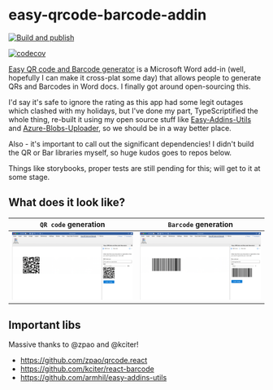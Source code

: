 # easy-qrcode-barcode-addin

[![Build and publish](https://github.com/armhil/easy-qrcode-barcode-addin/actions/workflows/main.yml/badge.svg)](https://github.com/armhil/easy-qrcode-barcode-addin/actions/workflows/main.yml)

[![codecov](https://codecov.io/gh/armhil/easy-qrcode-barcode-addin/graph/badge.svg?token=BQYL5Z1E7W)](https://codecov.io/gh/armhil/easy-qrcode-barcode-addin)

[Easy QR code and Barcode generator](https://appsource.microsoft.com/en/product/office/WA200002492?tab=Overview) is a Microsoft Word add-in (well, hopefully I can make it cross-plat some day) that allows people to generate QRs and Barcodes in Word docs. I finally got around open-sourcing this.

I'd say it's safe to ignore the rating as this app had some legit outages which clashed with my holidays, but I've done my part, TypeScriptified the whole thing, re-built it using my open source stuff like [Easy-Addins-Utils](https://github.com/armhil/easy-addins-utils) and [Azure-Blobs-Uploader](https://github.com/armhil/azure-blobs-content-uploader), so we should be in a way better place.

Also - it's important to call out the significant dependencies! I didn't build the QR or Bar libraries myself, so huge kudos goes to repos below.

Things like storybooks, proper tests are still pending for this; will get to it at some stage.

## What does it look like?

`QR code` generation | `Barcode` generation
:-------------------------:|:-------------------------:
![](https://github.com/armhil/easy-qrcode-barcode-addin/blob/main/submission/screenshots/sc2.png)  |  ![](https://github.com/armhil/easy-qrcode-barcode-addin/blob/main/submission/screenshots/sc4.png)


## Important libs
Massive thanks to @zpao and @kciter! 

* https://github.com/zpao/qrcode.react
* https://github.com/kciter/react-barcode
* https://github.com/armhil/easy-addins-utils

